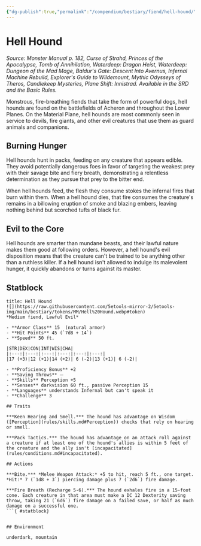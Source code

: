 ```yaml
---
{"dg-publish":true,"permalink":"/compendium/bestiary/fiend/hell-hound/","tags":["compendium/src/5e/mm","monster/cr/3","monster/environment/mountain","monster/environment/underdark","monster/size/medium","monster/type/fiend"]}
---
```


# Hell Hound
*Source: Monster Manual p. 182, Curse of Strahd, Princes of the Apocalypse, Tomb of Annihilation, Waterdeep: Dragon Heist, Waterdeep: Dungeon of the Mad Mage, Baldur's Gate: Descent Into Avernus, Infernal Machine Rebuild, Explorer's Guide to Wildemount, Mythic Odysseys of Theros, Candlekeep Mysteries, Plane Shift: Innistrad. Available in the SRD and the Basic Rules.*  

Monstrous, fire-breathing fiends that take the form of powerful dogs, hell hounds are found on the battlefields of Acheron and throughout the Lower Planes. On the Material Plane, hell hounds are most commonly seen in service to devils, fire giants, and other evil creatures that use them as guard animals and companions.

## Burning Hunger

Hell hounds hunt in packs, feeding on any creature that appears edible. They avoid potentially dangerous foes in favor of targeting the weakest prey with their savage bite and fiery breath, demonstrating a relentless determination as they pursue that prey to the bitter end.

When hell hounds feed, the flesh they consume stokes the infernal fires that burn within them. When a hell hound dies, that fire consumes the creature's remains in a billowing eruption of smoke and blazing embers, leaving nothing behind but scorched tufts of black fur.

## Evil to the Core

Hell hounds are smarter than mundane beasts, and their lawful nature makes them good at following orders. However, a hell hound's evil disposition means that the creature can't be trained to be anything other than a ruthless killer. If a hell hound isn't allowed to indulge its malevolent hunger, it quickly abandons or turns against its master.

## Statblock

```ad-statblock
title: Hell Hound
![](https://raw.githubusercontent.com/5etools-mirror-2/5etools-img/main/bestiary/tokens/MM/Hell%20Hound.webp#token)
*Medium fiend, Lawful Evil*

- **Armor Class** 15  (natural armor)
- **Hit Points** 45 (`7d8 + 14`)
- **Speed** 50 ft.

|STR|DEX|CON|INT|WIS|CHA|
|:---:|:---:|:---:|:---:|:---:|:---:|
|17 (+3)|12 (+1)|14 (+2)| 6 (-2)|13 (+1)| 6 (-2)|

- **Proficiency Bonus** +2
- **Saving Throws** ⏤
- **Skills** Perception +5
- **Senses** darkvision 60 ft., passive Perception 15
- **Languages** understands Infernal but can't speak it
- **Challenge** 3

## Traits

***Keen Hearing and Smell.*** The hound has advantage on Wisdom ([Perception](rules/skills.md#Perception)) checks that rely on hearing or smell.

***Pack Tactics.*** The hound has advantage on an attack roll against a creature if at least one of the hound's allies is within 5 feet of the creature and the ally isn't [incapacitated](rules/conditions.md#incapacitated).

## Actions

***Bite.*** *Melee Weapon Attack:* +5 to hit, reach 5 ft., one target. *Hit:* 7 (`1d8 + 3`) piercing damage plus 7 (`2d6`) fire damage.

***Fire Breath (Recharge 5-6).*** The hound exhales fire in a 15-foot cone. Each creature in that area must make a DC 12 Dexterity saving throw, taking 21 (`6d6`) fire damage on a failed save, or half as much damage on a successful one.
```{ #statblock}


## Environment

underdark, mountain